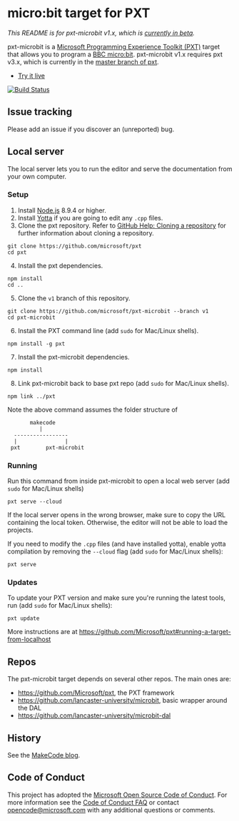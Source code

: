 # micro:bit target for PXT
*This README is for pxt-microbit v1.x, which is [currently in beta](https://makecode.com/blog/microbit/v1-beta).*

pxt-microbit is a [Microsoft Programming Experience Toolkit (PXT)](https://github.com/Microsoft/pxt) target that allows you to program a [BBC micro:bit](https://microbit.org/). pxt-microbit v1.x requires pxt v3.x, which is currently in the [master branch of pxt](https://github.com/Microsoft/pxt/tree/master).

* [Try it live](https://makecode.microbit.org/beta)

[![Build Status](https://travis-ci.org/Microsoft/pxt-microbit.svg?branch=master)](https://travis-ci.org/Microsoft/pxt-microbit)

## Issue tracking

Please add an issue if you discover an (unreported) bug.

## Local server

The local server lets you to run the editor and serve the documentation from your own computer.

### Setup

1. Install [Node.js](https://nodejs.org/) 8.9.4 or higher.
2. Install [Yotta](http://docs.yottabuild.org/) if you are going to edit any `.cpp` files.
3. Clone the pxt repository. Refer to [GitHub Help: Cloning a repository](https://help.github.com/articles/cloning-a-repository/) for further information about cloning a repository.
```
git clone https://github.com/microsoft/pxt
cd pxt
```
4. Install the pxt dependencies.
```
npm install
cd ..
```
5. Clone the `v1` branch of this repository.
```
git clone https://github.com/microsoft/pxt-microbit --branch v1
cd pxt-microbit
```
6. Install the PXT command line (add `sudo` for Mac/Linux shells).
```
npm install -g pxt
```
7. Install the pxt-microbit dependencies.
```
npm install
```
8. Link pxt-microbit back to base pxt repo (add `sudo` for Mac/Linux shells).
```
npm link ../pxt
```
Note the above command assumes the folder structure of   
```
       makecode
          |
  -----------------
  |               |
 pxt        pxt-microbit
 ```

### Running

Run this command from inside pxt-microbit to open a local web server (add `sudo` for Mac/Linux shells)
```
pxt serve --cloud
```
If the local server opens in the wrong browser, make sure to copy the URL containing the local token. 
Otherwise, the editor will not be able to load the projects.

If you need to modify the `.cpp` files (and have installed yotta), enable yotta compilation by removing the `--cloud` flag (add `sudo` for Mac/Linux shells):
```
pxt serve
```

### Updates

To update your PXT version and make sure you're running the latest tools, run (add `sudo` for Mac/Linux shells):
```
pxt update
```

More instructions are at https://github.com/Microsoft/pxt#running-a-target-from-localhost

## Repos 

The pxt-microbit target depends on several other repos. The main ones are:
- https://github.com/Microsoft/pxt, the PXT framework
- https://github.com/lancaster-university/microbit, basic wrapper around the DAL
- https://github.com/lancaster-university/microbit-dal

## History

See the [MakeCode blog](https://makecode.com/blog).

## Code of Conduct

This project has adopted the [Microsoft Open Source Code of Conduct](https://opensource.microsoft.com/codeofconduct/). For more information see the [Code of Conduct FAQ](https://opensource.microsoft.com/codeofconduct/faq/) or contact [opencode@microsoft.com](mailto:opencode@microsoft.com) with any additional questions or comments.
